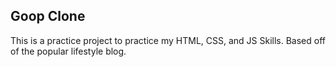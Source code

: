 ## Goop Clone

This is a practice project to practice my HTML, CSS, and JS Skills. Based off of the popular lifestyle blog.

